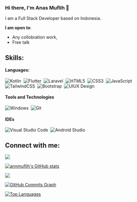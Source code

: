 ### Hi there, I'm Anas Muflih 👋

I am a Full Stack Developer based on Indonesia.

 **I am open to**:

- Any collobration work,
- Free talk

## Skills:

#### Languages:

![Kotlin](https://img.shields.io/badge/Kotlin-3E515A?style=for-the-badge&logo=kotlin&logoColor=white)&nbsp;
![Flutter](https://img.shields.io/badge/Flutter-29B6F6.svg?style=for-the-badge&logo=flutter&logoColor=white)&nbsp;
![Laravel](https://img.shields.io/badge/Laravel-E44C30.svg?style=for-the-badge&logo=laravel&logoColor=white)&nbsp;
![HTML5](https://img.shields.io/badge/HTML5-E44C30.svg?style=for-the-badge&logo=html5&logoColor=white)&nbsp;
![CSS3](https://img.shields.io/badge/CSS3-E44C30.svg?style=for-the-badge&logo=css3&logoColor=white)&nbsp;
![JavaScript](https://img.shields.io/badge/JavaScript-E44C30.svg?style=for-the-badge&logo=javascript&logoColor=white)&nbsp;
![TailwindCSS](https://img.shields.io/badge/TailwindCSS-E44C30.svg?style=for-the-badge&logo=tailwindcss&logoColor=white)&nbsp;
![Bootstrap](https://img.shields.io/badge/Bootstrap-E44C30.svg?style=for-the-badge&logo=bootstrap&logoColor=white)&nbsp;
![UIUX Design](https://img.shields.io/badge/Figma-000000.svg?style=for-the-badge&logo=figma&logoColor=white)&nbsp;

#### Tools and Technologies

![Windows](https://img.shields.io/badge/Windows-000000?style=for-the-badge&logo=windows&logoColor=white)&nbsp;
![Git](https://img.shields.io/badge/GIT-E44C30?style=for-the-badge&logo=git&logoColor=white)&nbsp;

#### IDEs

![Visual Studio Code](https://img.shields.io/badge/Visual%20Studio%20Code-0078d7.svg?style=for-the-badge&logo=visual-studio-code&logoColor=white)&nbsp;
![Android Studio](https://img.shields.io/badge/Android%20Studio-000000.svg?style=for-the-badge&logo=android-studio&logoColor=white)&nbsp;

## Connect with me:

<p align = "center">

[<img src="https://img.shields.io/badge/linkedin-%2312100E.svg?&style=for-the-badge&logo=linkedin&logoColor=white&color=black" />](https://www.linkedin.com/in/anas-muflih-003275236/)

</p>

<a href="http://www.github.com/annmuflih"><img src="https://github-readme-stats.vercel.app/api?username=annmuflih&show_icons=true&hide=&count_private=true&title_color=0891b2&text_color=ffffff&icon_color=0891b2&bg_color=1c1917&hide_border=true&show_icons=true" alt="annmuflih's GitHub stats" /></a>

<a href="http://www.github.com/annmuflih"><img src="https://github-readme-streak-stats.herokuapp.com/?user=annmuflih&stroke=ffffff&background=1c1917&ring=0891b2&fire=0891b2&currStreakNum=ffffff&currStreakLabel=0891b2&sideNums=ffffff&sideLabels=ffffff&dates=ffffff&hide_border=true" /></a>

<a href="http://www.github.com/annmuflih"><img src="https://activity-graph.herokuapp.com/graph?username=annmuflih&bg_color=1c1917&color=ffffff&line=0891b2&point=ffffff&area_color=1c1917&area=true&hide_border=true&custom_title=GitHub%20Commits%20Graph" alt="GitHub Commits Graph" /></a>

<a href="https://github.com/annmuflih" align="left"><img src="https://github-readme-stats.vercel.app/api/top-langs/?username=annmuflih&langs_count=10&title_color=0891b2&text_color=ffffff&icon_color=0891b2&bg_color=1c1917&hide_border=true&locale=en&custom_title=Top%20%Languages" alt="Top Languages" /></a>
